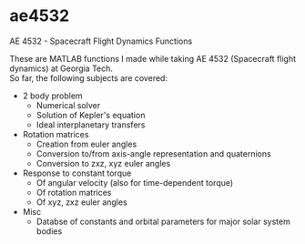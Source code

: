 # ae4532
AE 4532 - Spacecraft Flight Dynamics Functions

These are MATLAB functions I made while taking AE 4532 (Spacecraft flight dynamics) at Georgia Tech.  
So far, the following subjects are covered:

- 2 body problem
  - Numerical solver
  - Solution of Kepler's equation
  - Ideal interplanetary transfers
- Rotation matrices
  - Creation from euler angles
  - Conversion to/from axis-angle representation and quaternions
  - Conversion to zxz, xyz euler angles
- Response to constant torque
  - Of angular velocity (also for time-dependent torque)
  - Of rotation matrices
  - Of xyz, zxz euler angles
- Misc
  - Databse of constants and orbital parameters for major solar system bodies

